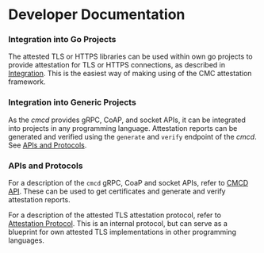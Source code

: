 # Developer Documentation

### Integration into Go Projects

The attested TLS or HTTPS libraries can be used within own go projects to provide attestation
for TLS or HTTPS connections, as described in [Integration](./go-integration.md). This is
the easiest way of making using of the CMC attestation framework.

### Integration into Generic Projects

As the *cmcd* provides gRPC, CoAP, and socket APIs, it can be integrated into projects in any
programming language. Attestation reports can be generated and verified using the `generate`
and `verify` endpoint of the *cmcd*. See [APIs and Protocols](#apis-and-protocols).

### APIs and Protocols

For a description of the `cmcd` gRPC, CoaP and socket APIs, refer to [CMCD API](./doc/cmcd-api.md).
These can be used to get certificates and generate and verify attestation reports.

For a description of the attested TLS attestation protocol, refer to
[Attestation Protocol](./attestation-protocol.md). This is an internal protocol, but can serve
as a blueprint for own attested TLS implementations in other programming languages.